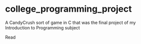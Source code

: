 # college_programming_project
A CandyCrush sort of game in C that was the final project of my Introduction to Programming subject

Read
